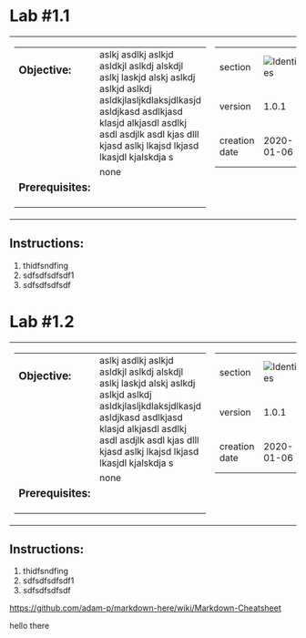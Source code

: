 Lab #1.1
==========
<table style="border-collapse: collapse; border: none;" class="tab" cellspacing="0" cellpadding="0">

<tr style="border: none;">

<div align="left">
<td width="600" style="border: none;">
<table>
<tbody valign="top">
      <tr width="500">
            <td><h3>Objective:</h3></td>
            <td>aslkj asdlkj aslkjd asldkjl aslkdj alskdjl aslkj laskjd alskj aslkdj aslkjd aslkdj asldkjlasljkdlaksjdlkasjd asldjkasd asdlkjasd klasjd alkjasdl asdlkj asdl asdjlk asdl kjas dlll kjasd  aslkj  lkajsd lkjasd  lkasjdl kjalskdja s</td>
     </tr>
     <tr width="500">
           <td><h3>Prerequisites:</h3></td>
           <td>none</td>
     </tr>
</tbody>
</table>
</td>
</div>

<div align="right">
<td style="border: none;" valign="top">

<table>
<tbody valign="top">
      <tr>
            <td valign="middle" height="70">section</td>
            <td valign="middle" height="70"><img src="https://github.com/adobe/AEP-Hands-on-Labs/blob/master/assets/images/left_hand_nav_menu_identities.png?raw=true" alt="Identities"></td>
      </tr>
      <tr>
            <td valign="middle" height="70">version</td>
            <td valign="middle" height="70">1.0.1</td>
      </tr>
      <tr>
            <td valign="middle" height="70">creation date</td>
            <td valign="middle" height="70">2020-01-06</td>
      </tr>
</tbody>
</table>
</td>
</div>

</tr>
</table>

Instructions:
-----------------
1. thidfsndfing
2. sdfsdfsdfsdf1
3. sdfsdfsdfsdf



Lab #1.2
==========
<table style="border-collapse: collapse; border: none;" class="tab" cellspacing="0" cellpadding="0">

<tr style="border: none;">

<div align="left">
<td width="600" style="border: none;">
<table>
<tbody valign="top">
      <tr width="500">
            <td><h3>Objective:</h3></td>
            <td>aslkj asdlkj aslkjd asldkjl aslkdj alskdjl aslkj laskjd alskj aslkdj aslkjd aslkdj asldkjlasljkdlaksjdlkasjd asldjkasd asdlkjasd klasjd alkjasdl asdlkj asdl asdjlk asdl kjas dlll kjasd  aslkj  lkajsd lkjasd  lkasjdl kjalskdja s</td>
     </tr>
     <tr width="500">
           <td><h3>Prerequisites:</h3></td>
           <td>none</td>
     </tr>
</tbody>
</table>
</td>
</div>

<div align="right">
<td style="border: none;" valign="top">

<table>
<tbody valign="top">
      <tr>
            <td valign="middle" height="70">section</td>
            <td valign="middle" height="70"><img src="https://github.com/adobe/AEP-Hands-on-Labs/blob/master/assets/images/left_hand_nav_menu_identities.png?raw=true" alt="Identities"></td>
      </tr>
      <tr>
            <td valign="middle" height="70">version</td>
            <td valign="middle" height="70">1.0.1</td>
      </tr>
      <tr>
            <td valign="middle" height="70">creation date</td>
            <td valign="middle" height="70">2020-01-06</td>
      </tr>
</tbody>
</table>
</td>
</div>

</tr>
</table>

Instructions:
-----------------
1. thidfsndfing
2. sdfsdfsdfsdf1
3. sdfsdfsdfsdf

https://github.com/adam-p/markdown-here/wiki/Markdown-Cheatsheet

hello there
